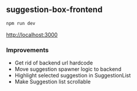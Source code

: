 ## suggestion-box-frontend

```bash
npm run dev
```

[http://localhost:3000](http://localhost:3000) 

### Improvements
* Get rid of backend url hardcode
* Move suggestion spawner logic to backend
* Highlight selected suggestion in SuggestionList
* Make Suggestion list scrollable